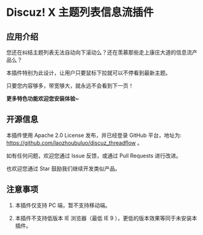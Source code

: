 # Discuz! X 主题列表信息流插件

## 应用介绍

您还在纠结主题列表无法自动向下滚动么？还在羡慕那些走上康庄大道的信息流产品么？

本插件特别为此设计，让用户只要鼠标下拉就可以不停看到最新主题。

只要您内容够多，带宽够大，就永远不会看到下一页！

**更多特色功能欢迎您安装体验~**

## 开源信息

本插件使用 Apache 2.0 License 发布，并已经登录 GitHub 平台，地址为: https://github.com/laozhoubuluo/discuz_threadflow 。

如有任何问题，欢迎您通过 Issue 反馈，或通过 Pull Requests 进行改进。

也欢迎您通过 Star 鼓励我们继续开发类似产品。

## 注意事项

1. 本插件仅支持 PC 端，暂不支持移动端。

2. 本插件不支持低版本 IE 浏览器（最低 IE 9 ），更低的版本效果等同于未安装本插件。